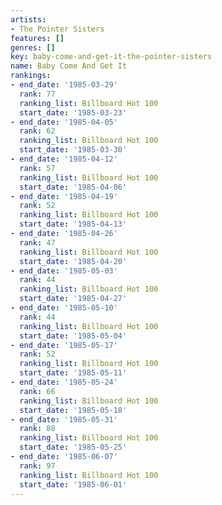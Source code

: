 ```yaml
---
artists:
- The Pointer Sisters
features: []
genres: []
key: baby-come-and-get-it-the-pointer-sisters
name: Baby Come And Get It
rankings:
- end_date: '1985-03-29'
  rank: 77
  ranking_list: Billboard Hot 100
  start_date: '1985-03-23'
- end_date: '1985-04-05'
  rank: 62
  ranking_list: Billboard Hot 100
  start_date: '1985-03-30'
- end_date: '1985-04-12'
  rank: 57
  ranking_list: Billboard Hot 100
  start_date: '1985-04-06'
- end_date: '1985-04-19'
  rank: 52
  ranking_list: Billboard Hot 100
  start_date: '1985-04-13'
- end_date: '1985-04-26'
  rank: 47
  ranking_list: Billboard Hot 100
  start_date: '1985-04-20'
- end_date: '1985-05-03'
  rank: 44
  ranking_list: Billboard Hot 100
  start_date: '1985-04-27'
- end_date: '1985-05-10'
  rank: 44
  ranking_list: Billboard Hot 100
  start_date: '1985-05-04'
- end_date: '1985-05-17'
  rank: 52
  ranking_list: Billboard Hot 100
  start_date: '1985-05-11'
- end_date: '1985-05-24'
  rank: 66
  ranking_list: Billboard Hot 100
  start_date: '1985-05-18'
- end_date: '1985-05-31'
  rank: 88
  ranking_list: Billboard Hot 100
  start_date: '1985-05-25'
- end_date: '1985-06-07'
  rank: 97
  ranking_list: Billboard Hot 100
  start_date: '1985-06-01'
---
```



